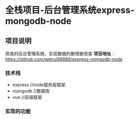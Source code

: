 # 全栈项目-后台管理系统express-mongodb-node

## 项目说明 
简易的后台管理系统，实现数据的删增删改杳
**项目地址**：https://github.com/weirui88888/express-mongodb-node

### 技术栈
- express  //node服务层框架 
- mongodb  //数据库
- vue //前端框架


### 实现的功能
